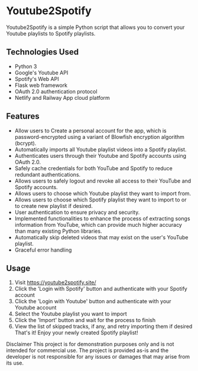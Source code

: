 # Youtube2Spotify

Youtube2Spotify is a simple Python script that allows you to convert your Youtube playlists to Spotify playlists.

## Technologies Used

- Python 3
- Google's Youtube API
- Spotify's Web API
- Flask web framework
- OAuth 2.0 authentication protocol
- Netlify and Railway App cloud platform

## Features

- Allow users to Create a personal account for the app, which is password-encrypted using a variant of Blowfish encryption algorithm (bcrypt).
- Automatically imports all Youtube playlist videos into a Spotify playlist.
- Authenticates users through their Youtube and Spotify accounts using OAuth 2.0.
- Safely cache credentials for both YouTube and Spotify to reduce redundant authentications.
- Allows users to safely logout and revoke all access to their YouTube and Spotify accounts.
- Allows users to choose which Youtube playlist they want to import from.
- Allows users to choose which Spotify playlist they want to import to or to create new playlist if desired.
- User authentication to ensure privacy and security.
- Implemented functionalities to enhance the process of extracting songs information from YouTube, which can provide much higher accuracy than many existing Python libraries.
- Automatically skip deleted videos that may exist on the user's YouTube playlist.
- Graceful error handling

## Usage

1. Visit https://youtube2spotify.site/
2. Click the 'Login with Spotify' button and authenticate with your Spotify account
3. Click the 'Login with Youtube' button and authenticate with your Youtube account
4. Select the Youtube playlist you want to import
5. Click the 'Import' button and wait for the process to finish
6. View the list of skipped tracks, if any, and retry importing them if desired
   That's it! Enjoy your newly created Spotify playlist!

Disclaimer
This project is for demonstration purposes only and is not intended for commercial use. The project is provided as-is and the developer is not responsible for any issues or damages that may arise from its use.

